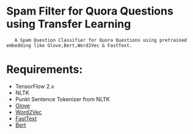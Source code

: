 # Spam Filter for Quora Questions using Transfer Learning

       A Spam Question Classifier for Quora Questions using pretrained embedding like Glove,Bert,Word2Vec & FastText. 
    
# Requirements:
* TensorFlow 2.x
* NLTK
* Punkt Sentence Tokenizer from NLTK
* [Glove](https://nlp.stanford.edu/projects/glove/)
* [Word2Vec](http://vectors.nlpl.eu/repository/)
* [FastText](https://fasttext.cc/docs/en/english-vectors.html)
* [Bert](https://github.com/google-research/bert)
